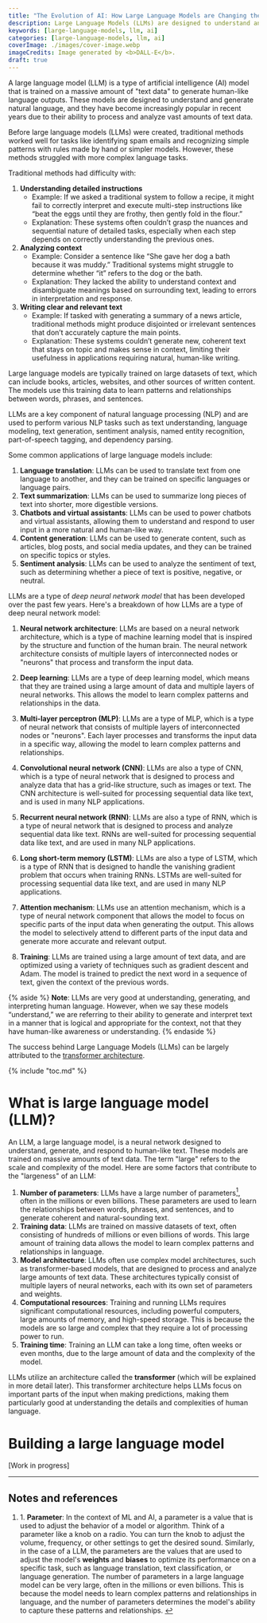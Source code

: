 ```yaml
---
title: "The Evolution of AI: How Large Language Models are Changing the Game"
description: Large Language Models (LLMs) are designed to understand and generate human-like text based on vast amounts of data. LLMs are revolutionizing fields like natural language processing, customer service, and content creation, making interactions with technology more intuitive and human-like.
keywords: [large-language-models, llm, ai]
categories: [large-language-models, llm, ai]
coverImage: ./images/cover-image.webp
imageCredits: Image generated by <b>DALL-E</b>.
draft: true
---
```


A large language model (LLM) is a type of artificial intelligence (AI) model that is trained on a massive amount of "text data" to generate human-like language outputs. These models are designed to understand and generate natural language, and they have become increasingly popular in recent years due to their ability to process and analyze vast amounts of text data.

Before large language models (LLMs) were created, traditional methods worked well for tasks like identifying spam emails and recognizing simple patterns with rules made by hand or simpler models. However, these methods struggled with more complex language tasks.

Traditional methods had difficulty with:

1. **Understanding detailed instructions**
   - Example: If we asked a traditional system to follow a recipe, it might fail to correctly interpret and execute multi-step instructions like “beat the eggs until they are frothy, then gently fold in the flour.”
   - Explanation: These systems often couldn’t grasp the nuances and sequential nature of detailed tasks, especially when each step depends on correctly understanding the previous ones.
2. **Analyzing context**
   - Example: Consider a sentence like “She gave her dog a bath because it was muddy.” Traditional systems might struggle to determine whether “it” refers to the dog or the bath.
   - Explanation: They lacked the ability to understand context and disambiguate meanings based on surrounding text, leading to errors in interpretation and response.
3. **Writing clear and relevant text**
   - Example: If tasked with generating a summary of a news article, traditional methods might produce disjointed or irrelevant sentences that don’t accurately capture the main points.
   - Explanation: These systems couldn’t generate new, coherent text that stays on topic and makes sense in context, limiting their usefulness in applications requiring natural, human-like writing.

Large language models are typically trained on large datasets of text, which can include books, articles, websites, and other sources of written content. The models use this training data to learn patterns and relationships between words, phrases, and sentences.

LLMs are a key component of natural language processing (NLP) and are used to perform various NLP tasks such as text understanding, language modeling, text generation, sentiment analysis, named entity recognition, part-of-speech tagging, and dependency parsing. 

Some common applications of large language models include:

1. **Language translation**: LLMs can be used to translate text from one language to another, and they can be trained on specific languages or language pairs.
2. **Text summarization**: LLMs can be used to summarize long pieces of text into shorter, more digestible versions.
3. **Chatbots and virtual assistants**: LLMs can be used to power chatbots and virtual assistants, allowing them to understand and respond to user input in a more natural and human-like way.
4. **Content generation**: LLMs can be used to generate content, such as articles, blog posts, and social media updates, and they can be trained on specific topics or styles.
5. **Sentiment analysis**: LLMs can be used to analyze the sentiment of text, such as determining whether a piece of text is positive, negative, or neutral.

LLMs are a type of *deep neural network model* that has been developed over the past few years. Here's a breakdown of how LLMs are a type of deep neural network model:

1. **Neural network architecture**: LLMs are based on a neural network architecture, which is a type of machine learning model that is inspired by the structure and function of the human brain. The neural network architecture consists of multiple layers of interconnected nodes or "neurons" that process and transform the input data.

2. **Deep learning**: LLMs are a type of deep learning model, which means that they are trained using a large amount of data and multiple layers of neural networks. This allows the model to learn complex patterns and relationships in the data.

3. **Multi-layer perceptron (MLP)**: LLMs are a type of MLP, which is a type of neural network that consists of multiple layers of interconnected nodes or "neurons". Each layer processes and transforms the input data in a specific way, allowing the model to learn complex patterns and relationships.

4. **Convolutional neural network (CNN)**: LLMs are also a type of CNN, which is a type of neural network that is designed to process and analyze data that has a grid-like structure, such as images or text. The CNN architecture is well-suited for processing sequential data like text, and is used in many NLP applications.

5. **Recurrent neural network (RNN)**: LLMs are also a type of RNN, which is a type of neural network that is designed to process and analyze sequential data like text. RNNs are well-suited for processing sequential data like text, and are used in many NLP applications.

6. **Long short-term memory (LSTM)**: LLMs are also a type of LSTM, which is a type of RNN that is designed to handle the vanishing gradient problem that occurs when training RNNs. LSTMs are well-suited for processing sequential data like text, and are used in many NLP applications.

7. **Attention mechanism**: LLMs use an attention mechanism, which is a type of neural network component that allows the model to focus on specific parts of the input data when generating the output. This allows the model to selectively attend to different parts of the input data and generate more accurate and relevant output.

8. **Training**: LLMs are trained using a large amount of text data, and are optimized using a variety of techniques such as gradient descent and Adam. The model is trained to predict the next word in a sequence of text, given the context of the previous words.

{% aside %} <strong>Note</strong>: LLMs are very good at understanding, generating, and interpreting human language. However, when we say these models “understand,” we are referring to their ability to generate and interpret text in a manner that is logical and appropriate for the context, not that they have human-like awareness or understanding. {% endaside %}

The success behind Large Language Models (LLMs) can be largely attributed to the <a href="https://en.wikipedia.org/wiki/Transformer_(deep_learning_architecture)" target="_blank">transformer architecture</a>. 

{% include "toc.md" %}

# What is large language model (LLM)?

An LLM, a large language model, is a neural network designed to understand, generate, and respond to human-like text. These models are trained on massive amounts of text data. The term "large" refers to the scale and complexity of the model. Here are some factors that contribute to the "largeness" of an LLM:

1. **Number of parameters**: LLMs have a large number of parameters<a href="#ref-1"><sup id="back-to-1">1</sup></a>, often in the millions or even billions. These parameters are used to learn the relationships between words, phrases, and sentences, and to generate coherent and natural-sounding text.
2. **Training data**: LLMs are trained on massive datasets of text, often consisting of hundreds of millions or even billions of words. This large amount of training data allows the model to learn complex patterns and relationships in language.
3. **Model architecture**: LLMs often use complex model architectures, such as transformer-based models, that are designed to process and analyze large amounts of text data. These architectures typically consist of multiple layers of neural networks, each with its own set of parameters and weights.
4. **Computational resources**: Training and running LLMs requires significant computational resources, including powerful computers, large amounts of memory, and high-speed storage. This is because the models are so large and complex that they require a lot of processing power to run.
5. **Training time**: Training an LLM can take a long time, often weeks or even months, due to the large amount of data and the complexity of the model.

LLMs utilize an architecture called the **transformer** (which will be explained in more detail later). This transformer architecture helps LLMs focus on important parts of the input when making predictions, making them particularly good at understanding the details and complexities of human language.

# Building a large language model

[Work in progress]


<div class="references">
  <hr>
  <h2>Notes and references</h2>
  <ol>
  <!-- <li>Nil</li> -->
    <li id="ref-1">1. <strong>Parameter</strong>: In the context of ML and AI, a parameter is a value that is used to adjust the behavior of a model or algorithm. Think of a parameter like a knob on a radio. You can turn the knob to adjust the volume, frequency, or other settings to get the desired sound. Similarly, in the case of a LLM, the parameters are the values that are used to adjust the model's <strong>weights</strong> and <strong>biases</strong> to optimize its performance on a specific task, such as language translation, text classification, or language generation. The number of parameters in a large language model can be very large, often in the millions or even billions. This is because the model needs to learn complex patterns and relationships in language, and the number of parameters determines the model's ability to capture these patterns and relationships. <a href="#back-to-1" class="back-to-note">↩</a>
    </li>
  </ol>
</div>

